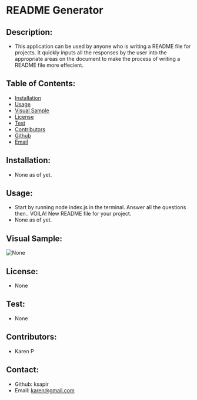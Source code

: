 # README Generator

## Description:
- This application can be used by anyone who is writing a README file for projects. It quickly inputs all the responses by the user into the appropriate areas on the document to make the process of writing a README file more effecient.

## Table of Contents:
- [Installation](#installation)
- [Usage](#usage)
- [Visual Sample](#visual)
- [License](#license)
- [Test](#test)
- [Contributors](#contributors)
- [Github](#github)
- [Email](#email)

## Installation:
- None as of yet.

## Usage:
- Start by running node index.js in the terminal. Answer all the questions then.. VOILA! New README file for your project.
- None as of yet.

## Visual Sample:
![None](None)

## License:
- None

## Test:
- None

## Contributors:
- Karen P

## Contact:
- Github: ksapir
- Email: karen@gmail.com
